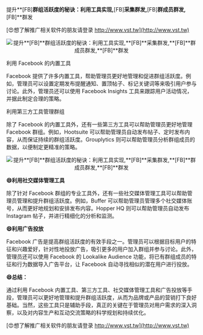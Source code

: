 提升**[FB]**群组活跃度的秘诀：利用工具实现,**[FB]**采集群发,**[FB]**群成员群发,**[FB]**群发

[😍想了解推广相关软件的朋友请登录 http://www.vst.tw](http://www.vst.tw)

 <center><img src="https://vst.tw/MP4/tuiguang/png/0.png" alt="提升**[FB]**群组活跃度的秘诀：利用工具实现,**[FB]**采集群发,**[FB]**群成员群发,**[FB]**群发"></center>

利用 Facebook 的内置工具

Facebook 提供了许多内置工具，帮助管理员更好地管理和促进群组活跃度。例如，管理员可以设置定期发布提醒通知、置顶帖子、标记关键词等来吸引用户参与讨论。此外，管理员还可以使用 Facebook Insights 工具来跟踪用户活动情况，并据此制定合理的策略。

利用第三方工具管理群组

除了 Facebook 的内置工具外，还有一些第三方工具可以帮助管理员更好地管理 Facebook 群组。例如，Hootsuite 可以帮助管理员自动发布帖子、定时发布内容，从而保证持续的群组活跃度。Grouplytics 则可以帮助管理员分析群组成员的数据，以便制定更精准的策略。

 <center><img src="https://vst.tw/MP4/tuiguang/png/6.png" alt="提升**[FB]**群组活跃度的秘诀：利用工具实现,**[FB]**采集群发,**[FB]**群成员群发,**[FB]**群发"></center>

**😄利用社交媒体管理工具**

除了针对 Facebook 群组的专业工具外，还有一些社交媒体管理工具可以帮助管理员管理和提升群组活跃度。例如，Buffer 可以帮助管理员管理多个社交媒体账号，从而更好地规划和安排发布内容。Hopper HQ 则可以帮助管理员自动发布 Instagram 帖子，并进行精细化的分析和监测。

**😄利用广告投放**

Facebook 广告是提高群组活跃度的有效手段之一。管理员可以根据目标用户的特征和兴趣爱好，针对性地投放广告，吸引更多的用户加入群组并参与讨论。此外，管理员还可以使用 Facebook 的 Lookalike Audience 功能，将已有群组成员的特征和行为数据导入广告平台，让 Facebook 自动寻找相似的潜在用户进行投放。

**😄总结：**

通过利用 Facebook 内置工具、第三方工具、社交媒体管理工具和广告投放等手段，管理员可以更好地管理和提升群组活跃度，从而为品牌或产品的营销打下良好基础。当然，这些工具只是辅助手段，真正的关键在于管理员对用户需求的深入洞察，以及对内容生产和互动交流策略的科学规划和持续优化。

[😍想了解推广相关软件的朋友请登录 http://www.vst.tw](http://www.vst.tw)




